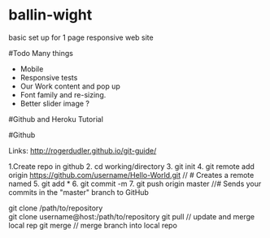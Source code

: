 ballin-wight
============

basic set up for 1 page responsive web site

#Todo
Many things
- Mobile 
- Responsive tests
- Our Work content and pop up
- Font family and re-sizing. 
- Better slider image ? 


#Github and Heroku Tutorial 

#Github

Links: http://rogerdudler.github.io/git-guide/

1.Create repo in github
2. cd working/directory
3. git init 
4. git remote add origin https://github.com/username/Hello-World.git // # Creates a remote named 
5. git add * 
6. git commit -m 
7. git push origin master //# Sends your commits in the "master" branch to GitHub

git clone /path/to/repository   
git clone username@host:/path/to/repository
git pull // update and merge local rep
git merge <branch> // merge branch into local repo 


